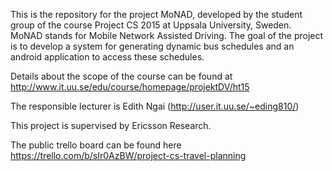 This is the repository for the project MoNAD, developed by the student group of the course Project CS 2015 at Uppsala University, Sweden. MoNAD stands for Mobile Network Assisted Driving. The goal of the project is to develop a system for generating dynamic bus schedules and an android application to access these schedules.

Details about the scope of the course can be found at http://www.it.uu.se/edu/course/homepage/projektDV/ht15

The responsible lecturer is Edith Ngai (http://user.it.uu.se/~eding810/)

This project is supervised by Ericsson Research. 

The public trello board can be found here https://trello.com/b/sIr0AzBW/project-cs-travel-planning
